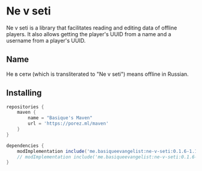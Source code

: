 # Ne v seti
Ne v seti is a library that facilitates reading and editing data of offline players. It also allows getting the player's UUID from a name and a username from a player's UUID.

## Name
Не в сети (which is transliterated to "Ne v seti") means offline in Russian.

## Installing
```groovy
repositories {
	maven {
		name = "Basique's Maven"
		url = 'https://porez.ml/maven'
	}
}

dependencies {
    modImplementation include('me.basiqueevangelist:ne-v-seti:0.1.6-1.16.5')
    // modImplementation include('me.basiqueevangelist:ne-v-seti:0.1.6-1.17')
}
```
